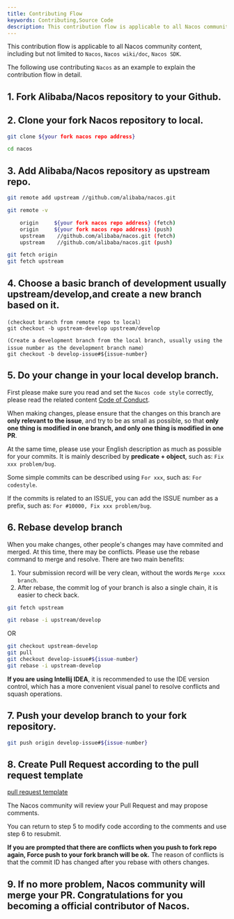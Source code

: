 ```yaml
---
title: Contributing Flow
keywords: Contributing,Source Code
description: This contribution flow is applicable to all Nacos community content, including but not limited to Nacos, Nacos wiki/doc, Nacos SDK.
---
```



This contribution flow is applicable to all Nacos community content, including but not limited to `Nacos`, `Nacos wiki/doc`, `Nacos SDK`.

The following use contributing `Nacos` as an example to explain the contribution flow in detail.

## 1. Fork Alibaba/Nacos repository to your Github.

## 2. Clone your fork Nacos repository to local.

```bash
git clone ${your fork nacos repo address}

cd nacos
```

## 3. Add Alibaba/Nacos repository as upstream repo.

```bash
git remote add upstream //github.com/alibaba/nacos.git

git remote -v

    origin	   ${your fork nacos repo address} (fetch)
    origin	   ${your fork nacos repo address} (push)
    upstream	//github.com/alibaba/nacos.git (fetch)
    upstream	//github.com/alibaba/nacos.git (push)

git fetch origin
git fetch upstream
```

## 4. Choose a basic branch of development usually upstream/develop,and create a new branch based on it.

```
(checkout branch from remote repo to local）
git checkout -b upstream-develop upstream/develop

(Create a development branch from the local branch, usually using the issue number as the development branch name）
git checkout -b develop-issue#${issue-number}

```

## 5. Do your change in your local develop branch.

First please make sure you read and set the `Nacos code style` correctly, please read the related content [Code of Conduct](//github.com/alibaba/nacos/blob/develop/style/codeStyle.md).

When making changes, please ensure that the changes on this branch are **only relevant to the issue**, and try to be as small as possible, so that **only one thing is modified in one branch, and only one thing is modified in one PR**.

At the same time, please use your English description as much as possible for your commits. It is mainly described by **predicate + object**, such as: `Fix xxx problem/bug`.

Some simple commits can be described using `For xxx`, such as: `For codestyle`.

If the commits is related to an ISSUE, you can add the ISSUE number as a prefix, such as: `For #10000, Fix xxx problem/bug`.

## 6. Rebase develop branch

When you make changes, other people's changes may have commited and merged. At this time, there may be conflicts. Please use the rebase command to merge and resolve. There are two main benefits:

1. Your submission record will be very clean, without the words `Merge xxxx branch`.
2. After rebase, the commit log of your branch is also a single chain, it is easier to check back.

```bash
git fetch upstream

git rebase -i upstream/develop

```

OR

```bash
git checkout upstream-develop
git pull
git checkout develop-issue#${issue-number}
git rebase -i upstream-develop
```

**If you are using Intellij IDEA**, it is recommended to use the IDE version control, which has a more convenient visual panel to resolve conflicts and squash operations.

## 7. Push your develop branch to your fork repository.

```bash
git push origin develop-issue#${issue-number}
```

## 8. Create Pull Request according to the pull request template

[pull request template](//nacos.io/en/docs/pull-request.html)

The Nacos community will review your Pull Request and may propose comments.

You can return to step 5 to modify code according to the comments and use step 6 to resubmit.

**If you are prompted that there are conflicts when you push to fork repo again, Force push to your fork branch will be ok.** The reason of conflicts is that the commit ID has changed after you rebase with others changes.


## 9. If no more problem, Nacos community will merge your PR. Congratulations for you becoming a official contributor of Nacos.


